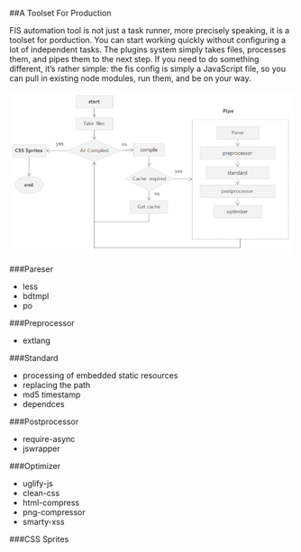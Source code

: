 ##A Toolset For Production

FIS automation tool is not just a task runner, more precisely speaking, it is a toolset for porduction. You can start working quickly without configuring a lot of independent tasks. The plugins system simply takes files, processes them, and pipes them to the next step. If you need to do something different, it’s rather simple: the fis config is simply a JavaScript file, so you can pull in existing node modules, run them, and be on your way.

![pipe](./images/compile.png)

###Pareser

- less
- bdtmpl
- po

###Preprocessor

- extlang

###Standard

- processing of embedded static resources
- replacing the path
- md5 timestamp
- dependces

###Postprocessor

- require-async
- jswrapper

###Optimizer

- uglify-js
- clean-css
- html-compress
- png-compressor
- smarty-xss

###CSS Sprites
